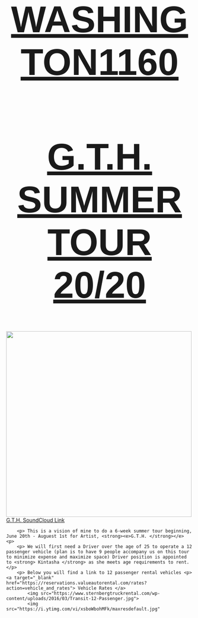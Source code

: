 # Washington1160
<!DOCTYPE html>
<html>
	<head>
		<title>Washington's Webpage!</title>
		<style>
			h1 {
				text-align: center;
				text-transform: uppercase;
				font-size: 100px;
				text-decoration: underline;
				font-family: Abel, sans-serif;
				transition: color 0.5s;
			}
			h1:hover {
					color: red;
			}
			a {
				border: 5'px solid red;
			}
			img {
				width: 500px;
			}
		</style>
	</head>
	<body>
		<h1>G.T.H. Summer Tour 20/20 </h1>
		<img src="https://i1.sndcdn.com/avatars-000333092868-dkqsy7-t500x500.jpg"> 
			<a target="_blank" href="https://soundcloud.com/dontefryar">G.T.H. SoundCloud Link </a> 

		<p> This is a vision of mine to do a 6-week summer tour beginning, June 20th - Auguest 1st for Artist, <strong><e>G.T.H. </strong></e> <p>
		<p> We will first need a Driver over the age of 25 to operate a 12 passenger vehicle (plan is to have 9 people accompany us on this tour to minimize expense and maximize space) Driver position is appointed to <strong> Kintasha </strong> as she meets age requirements to rent.</p>
		<p> Below you will find a link to 12 passenger rental vehicles <p>
	<a target="_blank" href="https://reservations.valueautorental.com/rates?action=vehicle_and_rates"> Vehicle Rates </a>
        	<img src="https://www.sternbergtruckrental.com/wp-content/uploads/2016/03/Transit-12-Passenger.jpg">
        	<img src="https://i.ytimg.com/vi/xsboWbohMFk/maxresdefault.jpg"
